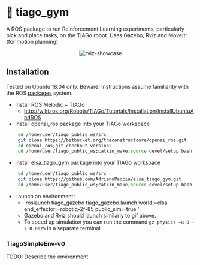 # 🦾 tiago_gym
A ROS package to run Reinforcement Learning experiments, particularly pick and place tasks, on the TIAGo robot. Uses Gazebo, Rviz and MoveIt! (for motion planning)

<p align="center">
  <img src="https://user-images.githubusercontent.com/28115337/128855778-1333fb2a-a6ac-47d0-8d59-ccc5798a2c32.gif" alt="rviz-showcase" />
</p>

## Installation
Tested on Ubuntu 18.04 only. Beware! Instructions assume familiarity with the ROS [packages](http://wiki.ros.org/Packages) system.
- Install ROS Melodic + TIAGo
    -  http://wiki.ros.org/Robots/TIAGo/Tutorials/Installation/InstallUbuntuAndROS
- Install openai_ros package into your TIAGo workspace
    ``` bash
     cd /home/user/tiago_public_ws/src
     git clone https://bitbucket.org/theconstructcore/openai_ros.git
     cd openai_ros;git checkout version2
     cd /home/user/tiago_public_ws;catkin_make;source devel/setup.bash
    ``` 
- Install elsa_tiago_gym package into your TIAGo workspace
    ``` bash
     cd /home/user/tiago_public_ws/src
     git clone https://github.com/AdrianoPaccia/elsa_tiago_gym.git
     cd /home/user/tiago_public_ws;catkin_make;source devel/setup.bash
    ``` 
- Launch an environment!
    - 'roslaunch tiago_gazebo tiago_gazebo.launch world:=elsa end_effector:=robotiq-2f-85 public_sim:=true '
    - Gazebo and Rviz should launch similarly to gif above.
    - To speed up simulation you can run the command `gz physics –u 0 -s 0.0025` in a separate terminal.

### TiagoSimpleEnv-v0
TODO: Describe the environment
